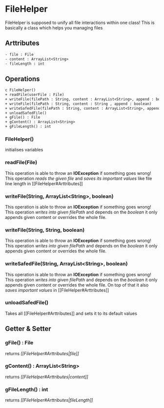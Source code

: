 # FileHelper
FileHelper is supposed to unify all file interactions within one class!
This is basically a class which helps you managing files
## Arttributes
```txt
- file : File
- content : ArrayList<String>
- fileLength : int
```
## Operations
```txt
c FileHelper()
+ readFile(userFile : File)
+ writeFile(filePath : String, content : ArrayList<String>, append : boolean)
+ writeFile(filePath : String, content : String , append : boolean)
+ writeSafedFile(filePath : String, content : ArrayList<String>, append : boolean)
+ unloadSafedFile()
+ gFile() : File
+ gContent() : ArrayList<String>
+ gFileLength() : int
```

### FileHelper()
initialises variables
### readFile(File)
This operation is able to throw an **IOException** if something goes wrong!
This operation *reads the given file* and *saves its important values* like file line length in [[FileHelper#Arttributes]]
### writeFile(String, ArrayList\<String\>, boolean)
This operation is able to throw an **IOException** if something goes wrong!
This operation *writes into given filePath* and depends on the *boolean* it only appends given content or overrides the whole file.
### writeFile(String, String, boolean)
This operation is able to throw an **IOException** if something goes wrong!
This operation *writes into given filePath* and depends on the *boolean* it only appends given content or overrides the whole file.
### writeSafedFile(String, ArrayList\<String\>, boolean)
This operation is able to throw an **IOException** if something goes wrong!
This operation *writes into given filePath* and depends on the *boolean* it only appends given content or overrides the whole file. On top of that it also *saves important values* in [[FileHelper#Arttributes]]
### unloadSafedFile()
Takes all [[FileHelper#Arttributes]] and sets it to its default values
## Getter & Setter
### gFile() : File
returns *[[FileHelper#Arttributes|file]]* 
### gContent() : ArrayList\<String\>
returns *[[FileHelper#Arttributes|content]]* 
### gFileLength() : int
returns *[[FileHelper#Arttributes|fileLength]]* 
